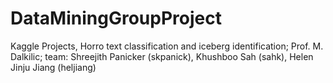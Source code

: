 # DataMiningGroupProject
Kaggle Projects, Horro text classification and iceberg identification; Prof. M. Dalkilic; team: Shreejith Panicker (skpanick), Khushboo Sah (sahk), Helen Jinju Jiang (heljiang)
